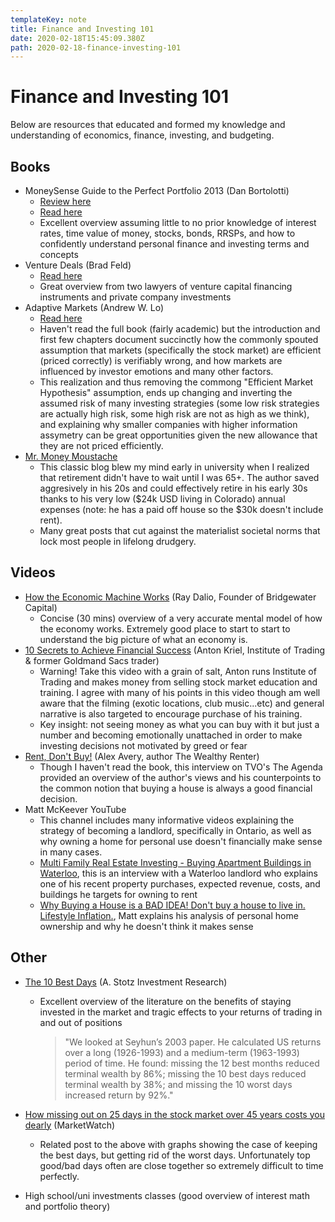 ```yaml
---
templateKey: note
title: Finance and Investing 101
date: 2020-02-18T15:45:09.380Z
path: 2020-02-18-finance-investing-101
---
```


# Finance and Investing 101

Below are resources that educated and formed my knowledge and understanding of economics, finance, investing, and budgeting.

## Books

- MoneySense Guide to the Perfect Portfolio 2013 (Dan Bortolotti)
  - [Review here](https://andrew.fm/blog/books-part-3)
  - [Read here](https://cloud.alexanders.xyz/s/sTSKWL6kSoTD7jW)
  - Excellent overview assuming little to no prior knowledge of interest rates, time value of money, stocks, bonds, RRSPs, and how to confidently understand personal finance and investing terms and concepts
- Venture Deals (Brad Feld)
  - [Read here](https://cloud.alexanders.xyz/s/MtYd9kSejpB8iKq)
  - Great overview from two lawyers of venture capital financing instruments and private company investments
- Adaptive Markets (Andrew W. Lo)
  - [Read here](https://cloud.alexanders.xyz/s/26MA6P2amrSJAAw)
  - Haven't read the full book (fairly academic) but the introduction and first few chapters document succinctly how the commonly spouted assumption that markets (specifically the stock market) are efficient (priced correctly) is verifiably wrong, and how markets are influenced by investor emotions and many other factors.
  - This realization and thus removing the commong "Efficient Market Hypothesis" assumption, ends up changing and inverting the assumed risk of many investing strategies (some low risk strategies are actually high risk, some high risk are not as high as we think), and explaining why smaller companies with higher information assymetry can be great opportunities given the new allowance that they are not priced efficiently.
- [Mr. Money Moustache](https://www.mrmoneymustache.com/category/mmm-classics/)
  - This classic blog blew my mind early in university when I realized that retirement didn't have to wait until I was 65+. The author saved aggresively in his 20s and could effectively retire in his early 30s thanks to his very low ($24k USD living in Colorado) annual expenses (note: he has a paid off house so the $30k doesn't include rent).
  - Many great posts that cut against the materialist societal norms that lock most people in lifelong drudgery.

## Videos

- [How the Economic Machine Works](https://youtu.be/PHe0bXAIuk0) (Ray Dalio, Founder of Bridgewater Capital)
  - Concise (30 mins) overview of a very accurate mental model of how the economy works. Extremely good place to start to start to understand the big picture of what an economy is.
- [10 Secrets to Achieve Financial Success](https://youtu.be/4a51wQAOGR4) (Anton Kriel, Institute of Trading & former Goldmand Sacs trader)
  - Warning! Take this video with a grain of salt, Anton runs Institute of Trading and makes money from selling stock market education and training. I agree with many of his points in this video though am well aware that the filming (exotic locations, club music...etc) and general narrative is also targeted to encourage purchase of his training.
  - Key insight: not seeing money as what you can buy with it but just a number and becoming emotionally unattached in order to make investing decisions not motivated by greed or fear
- [Rent, Don't Buy!](https://youtu.be/Oj2WNHNQSbM) (Alex Avery, author The Wealthy Renter)
  - Though I haven't read the book, this interview on TVO's The Agenda provided an overview of the author's views and his counterpoints to the common notion that buying a house is always a good financial decision.
- Matt McKeever YouTube
  - This channel includes many informative videos explaining the strategy of becoming a landlord, specifically in Ontario, as well as why owning a home for personal use doesn't financially make sense in many cases.
  - [Multi Family Real Estate Investing - Buying Apartment Buildings in Waterloo](https://youtu.be/QEzkxGwjip0), this is an interview with a Waterloo landlord who explains one of his recent property purchases, expected revenue, costs, and buildings he targets for owning to rent
  - [Why Buying a House is a BAD IDEA! Don't buy a house to live in. Lifestyle Inflation.](https://youtu.be/-em-ial9xoc), Matt explains his analysis of personal home ownership and why he doesn't think it makes sense

## Other

- [The 10 Best Days](https://becomeabetterinvestor.net/the-10-best-days/) (A. Stotz Investment Research)
  - Excellent overview of the literature on the benefits of staying invested in the market and tragic effects to your returns of trading in and out of positions
    > "We looked at Seyhun’s 2003 paper. He calculated US returns over a long (1926-1993) and a medium-term (1963-1993) period of time. He found: missing the 12 best months reduced terminal wealth by 86%; missing the 10 best days reduced terminal wealth by 38%; and missing the 10 worst days increased return by 92%."
- [How missing out on 25 days in the stock market over 45 years costs you dearly](https://www.marketwatch.com/story/how-missing-out-on-25-days-in-the-stock-market-over-45-years-costs-you-dearly-2016-01-25) (MarketWatch)

  - Related post to the above with graphs showing the case of keeping the best days, but getting rid of the worst days. Unfortunately top good/bad days often are close together so extremely difficult to time perfectly.

- High school/uni investments classes (good overview of interest math and portfolio theory)

